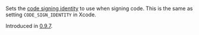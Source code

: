 Sets the
<a href='https://developer.apple.com/library/archive/documentation/Security/Conceptual/CodeSigningGuide/Procedures/Procedures.html#//apple_ref/doc/uid/TP40005929-CH4-SW1'>code
signing identity</a> to use when signing code. This is the same as setting
`CODE_SIGN_IDENTITY` in Xcode.

Introduced in
<a href='//github.com/microsoft/react-native-test-app/releases/tag/0.9.7'>0.9.7</a>.
